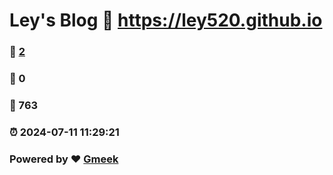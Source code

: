 # Ley's Blog :link: https://ley520.github.io 
### :page_facing_up: [2](https://ley520.github.io/tag.html) 
### :speech_balloon: 0 
### :hibiscus: 763 
### :alarm_clock: 2024-07-11 11:29:21 
### Powered by :heart: [Gmeek](https://github.com/Meekdai/Gmeek)
